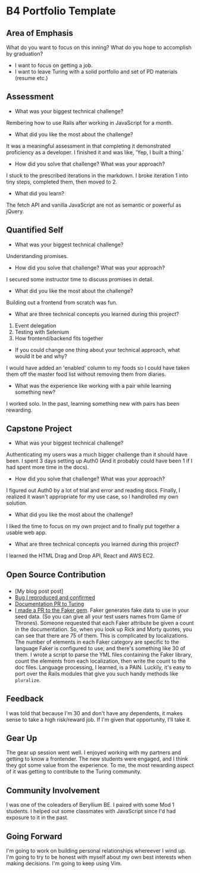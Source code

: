 # B4 Portfolio Template

## Area of Emphasis

What do you want to focus on this inning? What do you hope to accomplish by graduation?
- I want to focus on getting a job.
- I want to leave Turing with a solid portfolio and set of PD materials (resume etc.)

## Assessment

* What was your biggest technical challenge?

Rembering how to use Rails after working in JavaScript for a month.
* What did you like the most about the challenge?

It was a meaningful assessment in that completing it demonstrated proficiency as a developer. I finished it and was like, 'Yep, I built a thing.'
* How did you solve that challenge? What was your approach?

I stuck to the prescribed iterations in the markdown. I broke iteration 1 into tiny steps, completed them, then moved to 2. 
* What did you learn?

The fetch API and vanilla JavaScript are not as semantic or powerful as jQuery. 

## Quantified Self

* What was your biggest technical challenge?

Understanding promises.
* How did you solve that challenge? What was your approach?

I secured some instructor time to discuss promises in detail.
* What did you like the most about the challenge?

Building out a frontend from scratch was fun.
* What are three technical concepts you learned during this project?

1. Event delegation
1. Testing with Selenium
1. How frontend/backend fits together

* If you could change one thing about your technical approach, what would it be and why?

 I would have added an 'enabled' column to my foods so I could have taken them off the master food list without removing them from diaries. 
* What was the experience like working with a pair while learning something new?

 I worked solo. In the past, learning something new with pairs has been rewarding.

## Capstone Project

* What was your biggest technical challenge?

Authenticating my users was a much bigger challenge than it should have been. I spent 3 days setting up Auth0 (And it probably could have been 1 if I had spent more time in the docs).
* How did you solve that challenge? What was your approach?

I figured out Auth0 by a lot of trial and error and reading docs. Finally, I realized it wasn't appropriate for my use case, so I handrolled my own solution.
* What did you like the most about the challenge?

I liked the time to focus on my own project and to finally put together a usable web app. 
* What are three technical concepts you learned during this project?

I learned the HTML Drag and Drop API, React and AWS EC2. 

## Open Source Contribution
### 

* [My blog post post]
* [Bug I reproduced and confirmed](https://bugs.chromium.org/p/chromium/issues/detail?id=751642&can=2&start=0&num=100&q=&colspec=ID%20Pri%20M%20Stars%20ReleaseBlock%20Component%20Status%20Owner%20Summary%20OS%20Modified&groupby=&sort=)
* [Documentation PR to Turing](https://github.com/turingschool/challenges/pull/44)
* [I made a PR to the Faker gem](https://github.com/stympy/faker/pull/989/commits/78051fce0ec6044546b10098a15be7a886936ac4). Faker generates fake data to use in your seed data. (So you can give all your test users names from Game of Thrones). Someone requested that each Faker attribute be given a count in the documentation. So, when you look up Rick and Morty quotes, you can see that there are 75 of them. This is complicated by localizations. The number of elements in each Faker category are specific to the language Faker is configured to use, and there's something like 30 of them. I wrote a script to parse the YML files containing the Faker library, count the elements from each localization, then write the count to the doc files. Language processing, I learned, is a PAIN. Luckily, it's easy to port over the Rails modules that give you such handy methods like `pluralize`. 

## Feedback

I was told that because I'm 30 and don't have any dependents, it makes sense to take a high risk/reward job. If I'm given that opportunity, I'll take it. 

## Gear Up

The gear up session went well. I enjoyed working with my partners and getting to know a frontender. The new students were engaged, and I think they got some value from the experience. To me, the most rewarding aspect of it was getting to contribute to the Turing community.

## Community Involvement

I was one of the coleaders of Beryllium BE. I paired with some Mod 1 students. I helped out some classmates with JavaScript since I'd had exposure to it in the past.

## Going Forward

I'm going to work on building personal relationships whereever I wind up. I'm going to try to be honest with myself about my own best interests when making decisions. I'm going to keep using Vim.
